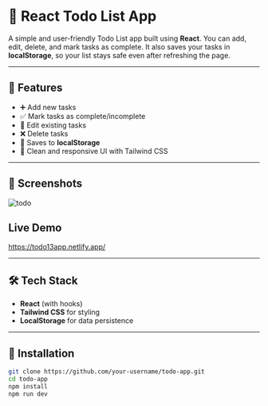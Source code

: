 # 📝 React Todo List App

A simple and user-friendly Todo List app built using **React**. You can add, edit, delete, and mark tasks as complete. It also saves your tasks in **localStorage**, so your list stays safe even after refreshing the page.

---

## 🚀 Features

- ➕ Add new tasks
- ✅ Mark tasks as complete/incomplete
- 📝 Edit existing tasks
- ❌ Delete tasks
- 💾 Saves to **localStorage**
- 🎯 Clean and responsive UI with Tailwind CSS

---

## 📸 Screenshots

![todo](https://github.com/user-attachments/assets/642bc52a-fc60-4f0b-a7eb-f8b960e905f8)

## Live Demo
https://todo13app.netlify.app/

---

## 🛠️ Tech Stack

- **React** (with hooks)
- **Tailwind CSS** for styling
- **LocalStorage** for data persistence

---

## 🔧 Installation

```bash
git clone https://github.com/your-username/todo-app.git
cd todo-app
npm install
npm run dev
